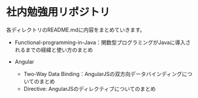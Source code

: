 # 社内勉強用リポジトリ

各ディレクトリのREADME.mdに内容をまとめていきます。

- Functional-programming-in-Java：関数型プログラミングがJavaに導入されるまでの経緯と使い方のまとめ

- Angular
  - Two-Way Data Binding：AngularJSの双方向データバインディングについてのまとめ
  - Directive: AngularJSのディレクティブについてのまとめ
